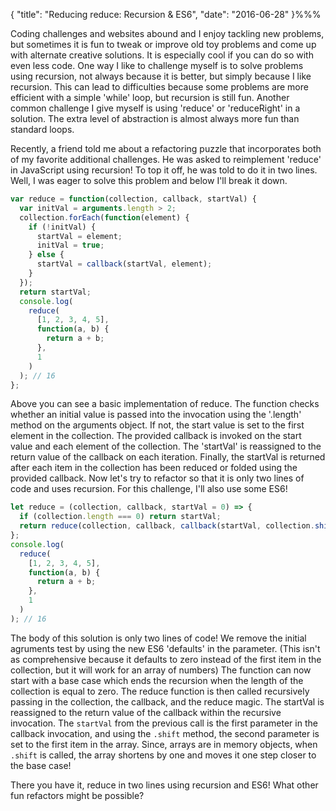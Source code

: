 { "title": "Reducing reduce: Recursion & ES6", "date": "2016-06-28" }%%%

Coding challenges and websites abound and I enjoy tackling new problems, but sometimes it is fun to tweak or improve old toy problems and come up with alternate creative solutions. It is especially cool if you can do so with even less code. One way I like to challenge myself is to solve problems using recursion, not always because it is better, but simply because I like recursion. This can lead to difficulties because some problems are more efficient with a simple 'while' loop, but recursion is still fun. Another common challenge I give myself is using 'reduce' or 'reduceRight' in a solution. The extra level of abstraction is almost always more fun than standard loops.

Recently, a friend told me about a refactoring puzzle that incorporates both of my favorite additional challenges. He was asked to reimplement 'reduce' in JavaScript using recursion! To top it off, he was told to do it in two lines. Well, I was eager to solve this problem and below I'll break it down.

```javascript
var reduce = function(collection, callback, startVal) {
  var initVal = arguments.length > 2;
  collection.forEach(function(element) {
    if (!initVal) {
      startVal = element;
      initVal = true;
    } else {
      startVal = callback(startVal, element);
    }
  });
  return startVal;
  console.log(
    reduce(
      [1, 2, 3, 4, 5],
      function(a, b) {
        return a + b;
      },
      1
    )
  ); // 16
};
```

Above you can see a basic implementation of reduce. The function checks whether an initial value is passed into the invocation using the '.length' method on the arguments object. If not, the start value is set to the first element in the collection. The provided callback is invoked on the start value and each element of the collection. The 'startVal' is reassigned to the return value of the callback on each iteration. Finally, the startVal is returned after each item in the collection has been reduced or folded using the provided callback. Now let's try to refactor so that it is only two lines of code and uses recursion. For this challenge, I'll also use some ES6!

```javascript
let reduce = (collection, callback, startVal = 0) => {
  if (collection.length === 0) return startVal;
  return reduce(collection, callback, callback(startVal, collection.shift()));
};
console.log(
  reduce(
    [1, 2, 3, 4, 5],
    function(a, b) {
      return a + b;
    },
    1
  )
); // 16
```

The body of this solution is only two lines of code! We remove the initial agruments test by using the new ES6 'defaults' in the parameter. (This isn't as comprehensive because it defaults to zero instead of the first item in the collection, but it will work for an array of numbers) The function can now start with a base case which ends the recursion when the length of the collection is equal to zero. The reduce function is then called recursively passing in the collection, the callback, and the reduce magic. The startVal is reassigned to the return value of the callback within the recursive invocation. The `startVal` from the previous call is the first parameter in the callback invocation, and using the `.shift` method, the second parameter is set to the first item in the array. Since, arrays are in memory objects, when `.shift` is called, the array shortens by one and moves it one step closer to the base case!

There you have it, reduce in two lines using recursion and ES6! What other fun refactors might be possible?
